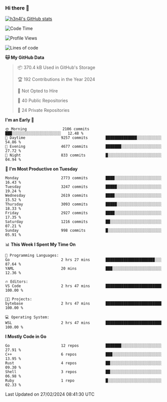 ### Hi there 👋

[![h3n4l's GitHub stats](https://github-readme-stats.vercel.app/api?username=h3n4l&count_private=true&show_icons=true&theme=radical)](https://github.com/h3n4l/github-readme-stats)

<!--START_SECTION:waka-->
![Code Time](http://img.shields.io/badge/Code%20Time-1%2C839%20hrs%2015%20mins-blue)

![Profile Views](http://img.shields.io/badge/Profile%20Views-0-blue)

![Lines of code](https://img.shields.io/badge/From%20Hello%20World%20I%27ve%20Written-4.9%20million%20lines%20of%20code-blue)

**🐱 My GitHub Data** 

> 📦 370.4 kB Used in GitHub's Storage 
 > 
> 🏆 192 Contributions in the Year 2024
 > 
> 🚫 Not Opted to Hire
 > 
> 📜 40 Public Repositories 
 > 
> 🔑 24 Private Repositories 
 > 
**I'm an Early 🐤** 

```text
🌞 Morning                2106 commits        ███░░░░░░░░░░░░░░░░░░░░░░   12.48 % 
🌆 Daytime                9257 commits        ██████████████░░░░░░░░░░░   54.86 % 
🌃 Evening                4677 commits        ███████░░░░░░░░░░░░░░░░░░   27.72 % 
🌙 Night                  833 commits         █░░░░░░░░░░░░░░░░░░░░░░░░   04.94 % 
```
📅 **I'm Most Productive on Tuesday** 

```text
Monday                   2773 commits        ████░░░░░░░░░░░░░░░░░░░░░   16.43 % 
Tuesday                  3247 commits        █████░░░░░░░░░░░░░░░░░░░░   19.24 % 
Wednesday                2619 commits        ████░░░░░░░░░░░░░░░░░░░░░   15.52 % 
Thursday                 3093 commits        █████░░░░░░░░░░░░░░░░░░░░   18.33 % 
Friday                   2927 commits        ████░░░░░░░░░░░░░░░░░░░░░   17.35 % 
Saturday                 1216 commits        ██░░░░░░░░░░░░░░░░░░░░░░░   07.21 % 
Sunday                   998 commits         █░░░░░░░░░░░░░░░░░░░░░░░░   05.91 % 
```


📊 **This Week I Spent My Time On** 

```text
💬 Programming Languages: 
Go                       2 hrs 27 mins       ██████████████████████░░░   87.64 % 
YAML                     20 mins             ███░░░░░░░░░░░░░░░░░░░░░░   12.36 % 

🔥 Editors: 
VS Code                  2 hrs 47 mins       █████████████████████████   100.00 % 

🐱‍💻 Projects: 
bytebase                 2 hrs 47 mins       █████████████████████████   100.00 % 

💻 Operating System: 
WSL                      2 hrs 47 mins       █████████████████████████   100.00 % 
```

**I Mostly Code in Go** 

```text
Go                       12 repos            ███████░░░░░░░░░░░░░░░░░░   27.91 % 
C++                      6 repos             ███░░░░░░░░░░░░░░░░░░░░░░   13.95 % 
Rust                     4 repos             ██░░░░░░░░░░░░░░░░░░░░░░░   09.30 % 
Shell                    3 repos             ██░░░░░░░░░░░░░░░░░░░░░░░   06.98 % 
Ruby                     1 repo              █░░░░░░░░░░░░░░░░░░░░░░░░   02.33 % 
```




 Last Updated on 27/02/2024 08:41:30 UTC
<!--END_SECTION:waka-->

